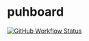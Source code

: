 # puhboard
[![GitHub Workflow Status](https://img.shields.io/github/workflow/status/roitto/puhboard/Server%20phpunit)](https://github.com/roitto/puhboard/actions)
